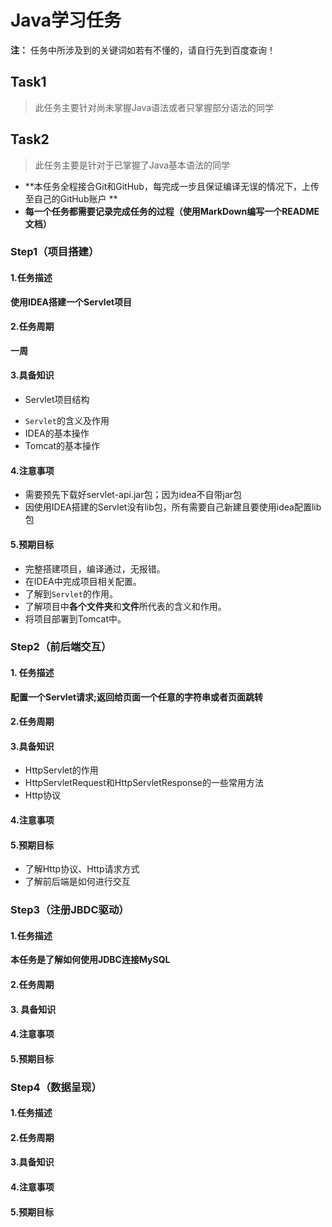 # Java学习任务


**注：** 任务中所涉及到的关键词如若有不懂的，请自行先到百度查询！ 

## Task1

> 此任务主要针对尚未掌握Java语法或者只掌握部分语法的同学

## Task2

> 此任务主要是针对于已掌握了Java基本语法的同学

*  **本任务全程接合Git和GitHub，每完成一步且保证编译无误的情况下，上传至自己的GitHub账户 ** 
*  **每一个任务都需要记录完成任务的过程（使用MarkDown编写一个README文档）** 

### Step1（项目搭建）

#### 1.任务描述

**使用IDEA搭建一个Servlet项目**

#### 2.任务周期

**一周**

#### 3.具备知识

* Servlet项目结构

- `Servlet`的含义及作用
- IDEA的基本操作
- Tomcat的基本操作

#### 4.注意事项

- 需要预先下载好servlet-api.jar包；因为idea不自带jar包
- 因使用IDEA搭建的Servlet没有lib包，所有需要自己新建且要使用idea配置lib包

#### 5.预期目标

* 完整搭建项目，编译通过，无报错。
* 在IDEA中完成项目相关配置。
* 了解到`Servlet`的作用。
* 了解项目中**各个文件夹**和**文件**所代表的含义和作用。
* 将项目部署到Tomcat中。

### Step2（前后端交互）

#### 1. 任务描述

**配置一个Servlet请求;返回给页面一个任意的字符串或者页面跳转**

#### 2.任务周期

#### 3.具备知识

* HttpServlet的作用
* HttpServletRequest和HttpServletResponse的一些常用方法
* Http协议

#### 4.注意事项



#### 5.预期目标

* 了解Http协议、Http请求方式
* 了解前后端是如何进行交互

### Step3（注册JBDC驱动）

#### 1.任务描述

**本任务是了解如何使用JDBC连接MySQL**

#### 2.任务周期



#### 3. 具备知识

#### 4.注意事项

#### 5.预期目标

### Step4（数据呈现）

#### 1.任务描述

#### 2.任务周期

#### 3.具备知识

#### 4.注意事项

#### 5.预期目标



















